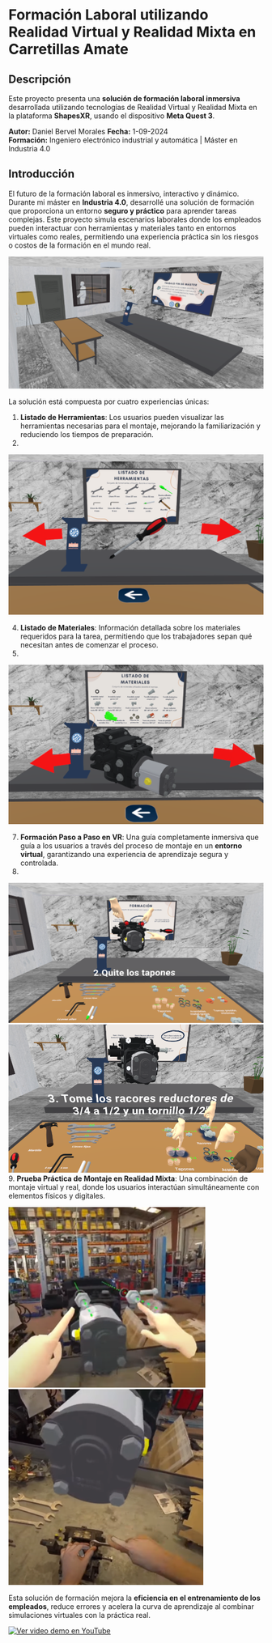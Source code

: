 # Formación Laboral utilizando Realidad Virtual y Realidad Mixta en Carretillas Amate

## Descripción
Este proyecto presenta una **solución de formación laboral inmersiva** desarrollada utilizando tecnologías de Realidad Virtual y Realidad Mixta en la plataforma **ShapesXR**, usando el dispositivo **Meta Quest 3**.

**Autor:** Daniel Bervel Morales
**Fecha:** 1-09-2024  
**Formación:** Ingeniero electrónico industrial y automática | Máster en Industria 4.0

## Introducción
El futuro de la formación laboral es inmersivo, interactivo y dinámico. Durante mi máster en **Industria 4.0**, desarrollé una solución de formación que proporciona un entorno **seguro y práctico** para aprender tareas complejas. Este proyecto simula escenarios laborales donde los empleados pueden interactuar con herramientas y materiales tanto en entornos virtuales como reales, permitiendo una experiencia práctica sin los riesgos o costos de la formación en el mundo real.

![Ejemplo del entorno RV](imagenes/entorno.png)

La solución está compuesta por cuatro experiencias únicas:

1. **Listado de Herramientas**: Los usuarios pueden visualizar las herramientas necesarias para el montaje, mejorando la familiarización y reduciendo los tiempos de preparación.
2. 
![Ejemplo del Listado de Herramientas](imagenes/destornillador.png)

4. **Listado de Materiales**: Información detallada sobre los materiales requeridos para la tarea, permitiendo que los trabajadores sepan qué necesitan antes de comenzar el proceso.
5. 
![Ejemplo del Listado de materiales](imagenes/materia.PNG)

7. **Formación Paso a Paso en VR**: Una guía completamente inmersiva que guía a los usuarios a través del proceso de montaje en un **entorno virtual**, garantizando una experiencia de aprendizaje segura y controlada.
8. 
![Ejemplo de formación en RV (1)](imagenes/formacion1.png)
![Ejemplo de formación en RV (2)](imagenes/formacion2.png)
9. **Prueba Práctica de Montaje en Realidad Mixta**: Una combinación de montaje virtual y real, donde los usuarios interactúan simultáneamente con elementos físicos y digitales.
   
![Ejemplo de formación en RM (1)](imagenes/realidadmixta1.png)
![Ejemplo de formación en RM (2)](imagenes/realidadmixta2.png)


Esta solución de formación mejora la **eficiencia en el entrenamiento de los empleados**, reduce errores y acelera la curva de aprendizaje al combinar simulaciones virtuales con la práctica real.

[![Ver video demo en YouTube](https://img.youtube.com/vi/g-qD4mWmMQ4/hqdefault.jpg)](https://www.youtube.com/watch?v=g-qD4mWmMQ4)

